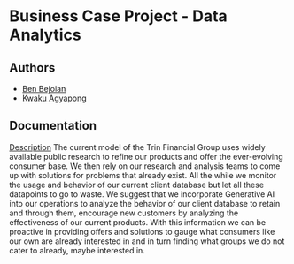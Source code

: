 # Business Case Project - Data Analytics

## Authors
- [Ben Bejoian](https://github.com/ben3347)
- [Kwaku Agyapong](https://github.com/noquake)

## Documentation
[Description](https://linktodocumentation)
The current model of the Trin Financial Group uses widely available public research to refine our products and offer the ever-evolving consumer base. We then rely on our research and analysis teams to come up with solutions for problems that already exist. All the while we monitor the usage and behavior of our current client database but let all these datapoints to go to waste. We suggest that we incorporate Generative AI into our operations to analyze the behavior of our client database to retain and through them, encourage new customers by analyzing the effectiveness of our current products. With this information we can be proactive in providing offers and solutions to gauge what consumers like our own are already interested in and in turn finding what groups we do not cater to already, maybe interested in. 

